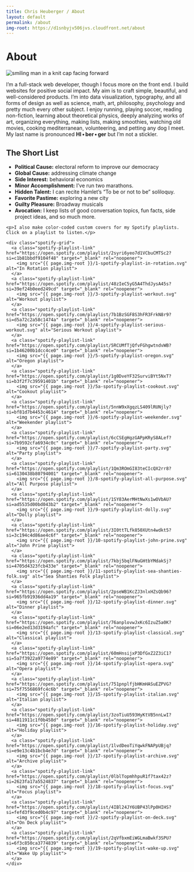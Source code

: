 ```yaml
---
title: Chris Heuberger / About
layout: default
permalink: /about
img-root: https://d1snbyjv506jvs.cloudfront.net/about
---
```


<div class="main-content main-content_about">

  <div class="about-intro">
    <h1 class="page-title">About</h1>
    <div class="about-content-wrapper">
      <div class="about-hex-wrapper">
        <div class="hex-outer">
          <div class="hex-inner">
            <div class="hex-inner">
              <div class="hex-inner">
                <img class="about-img" src="{{site.baseurl}}/assets/img/chris-heuberger-2021a-square-200x200.jpg" alt="smiling man in a knit cap facing forward">
              </div>
            </div>
          </div>
        </div>
      </div>
      <p>I’m a full-stack web developer, though I focus more on the front end. I build websites for positive social impact. My aim is to craft simple, beautiful, and well-considered products. I’m into data visualization, typography, and all forms of design as well as science, math, art, philosophy, psychology and pretty much every other subject. I enjoy running, playing soccer, reading non-fiction, learning about theoretical physics, deeply analyzing works of art, organizing everything, making lists, making smoothies, watching old movies, cooking mediterranean, volunteering, and petting any dog I meet. My last name is pronounced <strong>HI&#8239;•&#8239;ber&#8239;•&#8239;ger</strong> but I’m not a stickler.</p>
    </div>
  </div>

  <div class="short-list-wrapper">
    <div class="short-list">
      <h2 class="short-title">The Short List</h2>
      <ul class="short-list-ul">
        <li class="short-list-li"><strong>Political Cause:</strong> electoral reform to improve our democracy</li>
        <li class="short-list-li"><strong>Global Cause:</strong> addressing climate change</li>
        <li class="short-list-li"><strong>Side Interest:</strong> behavioral economics</li>
        <li class="short-list-li"><strong>Minor Accomplishment:</strong> I’ve run two marathons.</li>
        <li class="short-list-li"><strong>Hidden Talent:</strong> I can recite Hamlet’s “To be or not to be” soliloquy.</li>
        <li class="short-list-li"><strong>Favorite Pastime:</strong> exploring a new city</li>
        <li class="short-list-li"><strong>Guilty Pleasure:</strong> Broadway musicals</li>
        <li class="short-list-li"><strong>Avocation:</strong> I keep lists of good conversation topics, fun facts, side project ideas, and so much more.</li>
      </ul>
    </div>
  </div>

  <div class="about-content">

    <p>I also make color-coded custom covers for my Spotify playlists. Click on a playlist to listen.</p>

    <div class="spotify-grid">
      <a class="spotify-playlist-link" href="https://open.spotify.com/playlist/2syri6yeo7d1VCbuCMTSc2?si=c1b81bbdf9104f48" target="_blank" rel="noopener">
        <img src="{{ page.img-root }}/1-spotify-playlist-in-rotation.svg" alt="In Rotation playlist">
      </a>
      <a class="spotify-playlist-link" href="https://open.spotify.com/playlist/48zIeC5yG5A4ThdJysA45s?si=39ef24b0eed249cd" target="_blank" rel="noopener">
        <img src="{{ page.img-root }}/3-spotify-playlist-workout.svg" alt="Workout playlist">
      </a>
      <a class="spotify-playlist-link" href="https://open.spotify.com/playlist/7b1BzSGF8S3hFR3FrkN8r9?si=d5a72c2a58c1474a" target="_blank" rel="noopener">
        <img src="{{ page.img-root }}/4-spotify-playlist-serious-workout.svg" alt="Serious Workout playlist">
      </a>
      <a class="spotify-playlist-link" href="https://open.spotify.com/playlist/5RCUMfTjQfvFGhgwtndvWB?si=1b46200b1dcc4ce0" target="_blank" rel="noopener">
        <img src="{{ page.img-root }}/5-spotify-playlist-oregon.svg" alt="Oregon playlist">
      </a>
      <a class="spotify-playlist-link" href="https://open.spotify.com/playlist/1g0DveYF32SurviBYt5NxT?si=b3f2f7c39591401b" target="_blank" rel="noopener">
        <img src="{{ page.img-root }}/5a-spotify-playlist-cookout.svg" alt="Cookout playlist">
      </a>
      <a class="spotify-playlist-link" href="https://open.spotify.com/playlist/5nnW9xXgqzLS409lRUNjly?si=bf81d7b4453c4614" target="_blank" rel="noopener">
        <img src="{{ page.img-root }}/6-spotify-playlist-weekender.svg" alt="Weekender playlist">
      </a>
      <a class="spotify-playlist-link" href="https://open.spotify.com/playlist/6cCSEgHgzGAPpKRyS8ALef?si=7b9592cfa6934c0c" target="_blank" rel="noopener">
        <img src="{{ page.img-root }}/7-spotify-playlist-party.svg" alt="Party playlist">
      </a>
      <a class="spotify-playlist-link" href="https://open.spotify.com/playlist/1Qm3ROmGI83teCIcQX2rr8?si=6130438b80794001" target="_blank" rel="noopener">
        <img src="{{ page.img-root }}/8-spotify-playlist-all-purpose.svg" alt="All Purpose playlist">
      </a>
      <a class="spotify-playlist-link" href="https://open.spotify.com/playlist/1SY83AerMHtNwXs1wOVbAU?si=ad5535d00bd043b2" target="_blank" rel="noopener">
        <img src="{{ page.img-root }}/9-spotify-playlist-dolly.svg" alt="Dolly playlist">
      </a>
      <a class="spotify-playlist-link" href="https://open.spotify.com/playlist/3I0ttTLfk850XUtn4wdkt5?si=3c194c4d86ae4c6f" target="_blank" rel="noopener">
        <img src="{{ page.img-root }}/10-spotify-playlist-john-prine.svg" alt="John Prine playlist">
      </a>
      <a class="spotify-playlist-link" href="https://open.spotify.com/playlist/7kbj5bqlFNuGHtbYMdakSj?si=4705d4323fcb433e" target="_blank" rel="noopener">
        <img src="{{ page.img-root }}/11-spotify-playlist-sea-shanties-folk.svg" alt="Sea Shanties Folk playlist">
      </a>
      <a class="spotify-playlist-link" href="https://open.spotify.com/playlist/2pseWB1KcZJ3nlxHZsQb96?si=965fb91936dd4a19" target="_blank" rel="noopener">
        <img src="{{ page.img-root }}/12-spotify-playlist-dinner.svg" alt="Dinner playlist">
      </a>
      <a class="spotify-playlist-link" href="https://open.spotify.com/playlist/76anplovwJxKc6IzuZ5a0K?si=06e2ed13d3194afc" target="_blank" rel="noopener">
        <img src="{{ page.img-root }}/13-spotify-playlist-classical.svg" alt="Classical playlist">
      </a>
      <a class="spotify-playlist-link" href="https://open.spotify.com/playlist/60mHnsijxP3DfGxZ2Z3iC1?si=5a7f3922a9774e89" target="_blank" rel="noopener">
        <img src="{{ page.img-root }}/14-spotify-playlist-opera.svg" alt="Opera playlist">
      </a>
      <a class="spotify-playlist-link" href="https://open.spotify.com/playlist/751pnplfjbHKmHASuEZPVG?si=75f7556869fc4c6b" target="_blank" rel="noopener">
        <img src="{{ page.img-root }}/15-spotify-playlist-italian.svg" alt="Italian playlist">
      </a>
      <a class="spotify-playlist-link" href="https://open.spotify.com/playlist/3zoTiuU593HyKtVB5nnLwI?si=4811911c1f0b458d" target="_blank" rel="noopener">
        <img src="{{ page.img-root }}/16-spotify-playlist-holiday.svg" alt="Holiday playlist">
      </a>
      <a class="spotify-playlist-link" href="https://open.spotify.com/playlist/1lvdDeoTiYqwkFNAPpUBjq?si=e9e13c4b1bcb4e7d" target="_blank" rel="noopener">
        <img src="{{ page.img-root }}/17-spotify-playlist-archive.svg" alt="Archive playlist">
      </a>
      <a class="spotify-playlist-link" href="https://open.spotify.com/playlist/0lblTopmhhpuR1f7tax42z?si=2623fa17a5524837" target="_blank" rel="noopener">
        <img src="{{ page.img-root }}/18-spotify-playlist-focus.svg" alt="Focus playlist">
      </a>
      <a class="spotify-playlist-link" href="https://open.spotify.com/playlist/4IBl24JY6UBP43lPp0HIHS?si=fefd3f9ced0b4c97" target="_blank" rel="noopener">
        <img src="{{ page.img-root }}/2-spotify-playlist-on-deck.svg" alt="On Deck playlist">
      </a>
      <a class="spotify-playlist-link" href="https://open.spotify.com/playlist/2qVfbxmEiWGLmaBwkf3SPU?si=6f3c850ca3774839" target="_blank" rel="noopener">
        <img src="{{ page.img-root }}/19-spotify-playlist-wake-up.svg" alt="Wake Up playlist">
      </a>
    </div>

  </div>

</div>